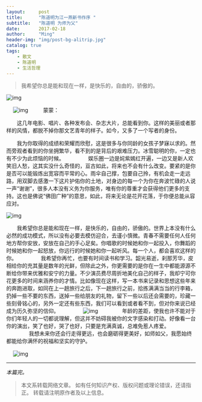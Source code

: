 ```yaml
---
layout:     post
title:      "陈道明为江一燕新书作序 "
subtitle:   "陈道明 为师为父"
date:       2017-02-18
author:     "Ming"
header-img: "img/post-bg-alitrip.jpg"
catalog: true
tags:
    - 散文
    - 陈道明
    - 生活哲理
---
```

> 我希望你总是能和现在一样，是快乐的，自由的，骄傲的。

   ![img](/img/20170218/jiangyiyan01.png)

 　 ![img](/img/20170218/jiangyiyan03.png)
　
　
蒙蒙：

　　这几年电影、唱片、各种发布会、杂志大片，总能看到你。这样的美丽或者那样的风情，都脱不掉你那文艺青年的样子。如今，又多了一个写者的身份。

　　我为你取得的成绩和荣耀而欣慰，这是很多与你同龄的女孩子梦寐以求的。然而旁观者看到的你坐拥繁华，看不到的是背后的艰难压力。冰雪聪明的你，一定也有不少为此烦恼的时候。
　　
　　娱乐圈一边是姹紫嫣红开遍，一边又是新人欢笑旧人愁，这其实没什么奇怪的，亘古如此，将来也不会有什么改变。要紧的是你是否可以能锻炼出宽容而平常的心。雨伞自己撑，包要自己拎，有机会走一走远路，用双脚去感激一下这片护佑你的土地，对身边的每一个为你在奔波忙碌的人说一声“谢谢”，很多人本没有义务为你服务，唯有你的尊重才会获得他们更多的支持。这也是佛说“佛田广种”的意思，如此，将来无论是花开花落，于你便总能从容应对。

   ![img](/img/20170218/jiangyiyan02.png)

　　我希望你总是能和现在一样，是快乐的，自由的，骄傲的。世界上本没有什么必然的成功模式，所以没有必要去模仿迎合，去谨小慎微。青春不需要任何人任何地方帮你安放，安放在自己的手心足矣。你唱歌的时候她和你一起投入，你舞蹈的时候她和你一起怒放，你远行的时候她和你一起听风。每一个人，都会喜欢这样的你。
　　
　　我希望你再忙，也要有时间读书和学习。韶光易逝，刹那芳华，皮相给你的充其量是数年的光鲜，但除此之外，你更需要的是你在一生中都能源源不断给你带来优雅和安宁的力量。不少演员费尽周折地美化自己的样子，我却宁可你花更多的时间来涵养你的才情。比如像现在这样，写一本书来记录和思想这些年来的奔跑进取，如同在上一趟旅行之后，下一趟旅行之前，拾拣满满当当的行李箱，扔掉一些不要的东西，送掉一些给朋友的礼物，留下一些以后还会需要的，珍藏一些刻骨铭心的，另外一定还有些东西，我们可以看到或者看不到，但对你来说已经成为历久弥坚的信仰。
　　
　　![img](/img/20170218/jiangyiyan04.png)
　　
　　年龄的差距，使我也许不能对于你们年轻人的一切都说理解，但这并不妨碍我被你的文字感染和打动。好像看一台你的演出，笑了也好，哭了也好，只要是充满真诚，总难免惹人疼爱。
　　
　　我想未来你还会行走得更远，也会磨砺得更美好，如师如父，我愿始终都能给你满怀的祝福和坚实的守护。


　  ![img](/img/20170218/jiangyiyan05.png)
　

---

*本篇完。*



> 本文系转载网络文章。
> 如有任何知识产权、版权问题或理论错误，还请指正。
> 转载请注明原作者及以上信息。

